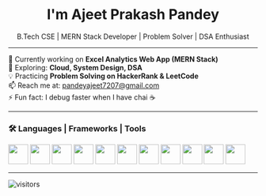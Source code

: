 <h1 align="center">I'm Ajeet Prakash Pandey</h1>

<p align="center">
  B.Tech CSE | MERN Stack Developer | Problem Solver | DSA Enthusiast
</p>

---

🔭 Currently working on **Excel Analytics Web App (MERN Stack)**  
🌱 Exploring: **Cloud, System Design, DSA**  
💡 Practicing **Problem Solving on HackerRank & LeetCode**  
📫 Reach me at: pandeyajeet7207@gmail.com  
⚡ Fun fact: I debug faster when I have chai ☕  

---

### 🛠 Languages | Frameworks | Tools

<p align="left">
  <img src="https://cdn.jsdelivr.net/gh/devicons/devicon/icons/html5/html5-original.svg" width="40"/>
  <img src="https://cdn.jsdelivr.net/gh/devicons/devicon/icons/css3/css3-original.svg" width="40"/>
  <img src="https://cdn.jsdelivr.net/gh/devicons/devicon/icons/javascript/javascript-original.svg" width="40"/>
  <img src="https://cdn.jsdelivr.net/gh/devicons/devicon/icons/react/react-original.svg" width="40"/>
  <img src="https://cdn.jsdelivr.net/gh/devicons/devicon/icons/nodejs/nodejs-original.svg" width="40"/>
  <img src="https://cdn.jsdelivr.net/gh/devicons/devicon/icons/express/express-original.svg" width="40"/>
  <img src="https://cdn.jsdelivr.net/gh/devicons/devicon/icons/mongodb/mongodb-original.svg" width="40"/>
  <img src="https://cdn.jsdelivr.net/gh/devicons/devicon/icons/java/java-original.svg" width="40"/>
  <img src="https://cdn.jsdelivr.net/gh/devicons/devicon/icons/python/python-original.svg" width="40"/>
  <img src="https://cdn.jsdelivr.net/gh/devicons/devicon/icons/git/git-original.svg" width="40"/>
  <img src="https://cdn.jsdelivr.net/gh/devicons/devicon/icons/github/github-original.svg" width="40"/>
</p>

---

![visitors](https://visitor-badge.laobi.icu/badge?page_id=ajeetpandey)
